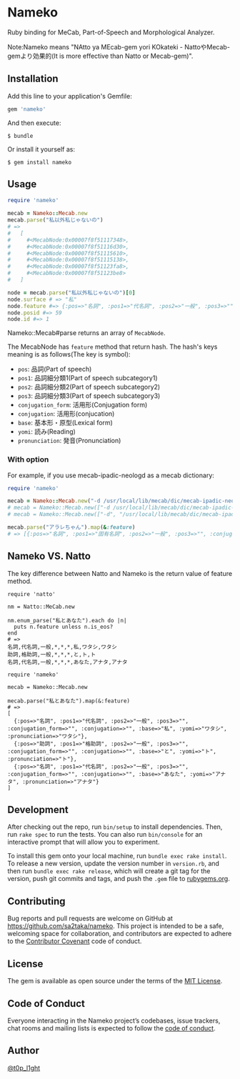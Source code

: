 # Nameko

Ruby binding for MeCab, Part-of-Speech and Morphological Analyzer.

Note:Nameko means "NAtto ya MEcab-gem yori KOkateki - NattoやMecab-gemより効果的(It is more effective than Natto or Mecab-gem)".

## Installation

Add this line to your application's Gemfile:

```ruby
gem 'nameko'
```

And then execute:

    $ bundle

Or install it yourself as:

    $ gem install nameko

## Usage

```ruby
require 'nameko'

mecab = Nameko::Mecab.new
mecab.parse("私以外私じゃないの")
# =>
#   [
#     #<MecabNode:0x00007f8f51117348>,
#     #<MecabNode:0x00007f8f51116d30>,
#     #<MecabNode:0x00007f8f51115610>,
#     #<MecabNode:0x00007f8f51115138>,
#     #<MecabNode:0x00007f8f51123fa8>,
#     #<MecabNode:0x00007f8f51123be8>
#   ]

node = mecab.parse("私以外私じゃないの")[0]
node.surface # => "私"
node.feature #=> {:pos=>"名詞", :pos1=>"代名詞", :pos2=>"一般", :pos3=>"", :conjugation_form=>"", :conjugation=>"", :base=>"私", :yomi=>"ワタシ", :pronunciation=>"ワタシ"}
node.posid #=> 59
node.id #=> 1
```

Nameko::Mecab#parse returns an array of `MecabNode`.

The MecabNode has `feature` method that return hash.
The hash's keys meaning is as follows(The key is symbol):

+ `pos`: 品詞(Part of speech)
+ `pos1`: 品詞細分類1(Part of speech subcategory1)
+ `pos2`: 品詞細分類2(Part of speech subcategory2)
+ `pos3`: 品詞細分類3(Part of speech subcategory3)
+ `conjugation_form`: 活用形(Conjugation form)
+ `conjugation`: 活用形(conjucation)
+ `base`: 基本形・原型(Lexical form)
+ `yomi`: 読み(Reading)
+ `pronunciation`: 発音(Pronunciation)

### With option

For example, if you use mecab-ipadic-neologd as a mecab dictionary:

```ruby
require 'nameko'

mecab = Nameko::Mecab.new("-d /usr/local/lib/mecab/dic/mecab-ipadic-neologd")  
# mecab = Nameko::Mecab.new(["-d /usr/local/lib/mecab/dic/mecab-ipadic-neologd"])
# mecab = Nameko::Mecab.new(["-d", "/usr/local/lib/mecab/dic/mecab-ipadic-neologd"])

mecab.parse("アラレちゃん").map(&:feature)
# => [{:pos=>"名詞", :pos1=>"固有名詞", :pos2=>"一般", :pos3=>"", :conjugation_form=>"", :conjugation=>"", :base=>"アラレちゃん", :yomi=>"アラレチャン", :pronunciation=>"アラレチャン"}]
```

## Nameko VS. Natto

The key difference between Natto and Nameko is the return value of feature method.

```ruby:Natto
require 'natto'

nm = Natto::MeCab.new

nm.enum_parse("私とあなた").each do |n|
  puts n.feature unless n.is_eos?
end
# =>
名詞,代名詞,一般,*,*,*,私,ワタシ,ワタシ
助詞,格助詞,一般,*,*,*,と,ト,ト
名詞,代名詞,一般,*,*,*,あなた,アナタ,アナタ
```

```ruby:Nameko
require 'nameko'

mecab = Nameko::Mecab.new

mecab.parse("私とあなた").map(&:feature)
# =>
[
  {:pos=>"名詞", :pos1=>"代名詞", :pos2=>"一般", :pos3=>"", :conjugation_form=>"", :conjugation=>"", :base=>"私", :yomi=>"ワタシ", :pronunciation=>"ワタシ"},
  {:pos=>"助詞", :pos1=>"格助詞", :pos2=>"一般", :pos3=>"", :conjugation_form=>"", :conjugation=>"", :base=>"と", :yomi=>"ト", :pronunciation=>"ト"},
  {:pos=>"名詞", :pos1=>"代名詞", :pos2=>"一般", :pos3=>"", :conjugation_form=>"", :conjugation=>"", :base=>"あなた", :yomi=>"アナタ", :pronunciation=>"アナタ"}
]
```

## Development

After checking out the repo, run `bin/setup` to install dependencies. Then, run `rake spec` to run the tests. You can also run `bin/console` for an interactive prompt that will allow you to experiment.

To install this gem onto your local machine, run `bundle exec rake install`. To release a new version, update the version number in `version.rb`, and then run `bundle exec rake release`, which will create a git tag for the version, push git commits and tags, and push the `.gem` file to [rubygems.org](https://rubygems.org).

## Contributing

Bug reports and pull requests are welcome on GitHub at https://github.com/sa2taka/nameko. This project is intended to be a safe, welcoming space for collaboration, and contributors are expected to adhere to the [Contributor Covenant](http://contributor-covenant.org) code of conduct.

## License

The gem is available as open source under the terms of the [MIT License](https://opensource.org/licenses/MIT).

## Code of Conduct

Everyone interacting in the Nameko project’s codebases, issue trackers, chat rooms and mailing lists is expected to follow the [code of conduct](https://github.com/[USERNAME]/nameko/blob/master/CODE_OF_CONDUCT.md).

## Author
[@t0p_l1ght](https://mstdn-workers.com/@t0p_l1ght)
